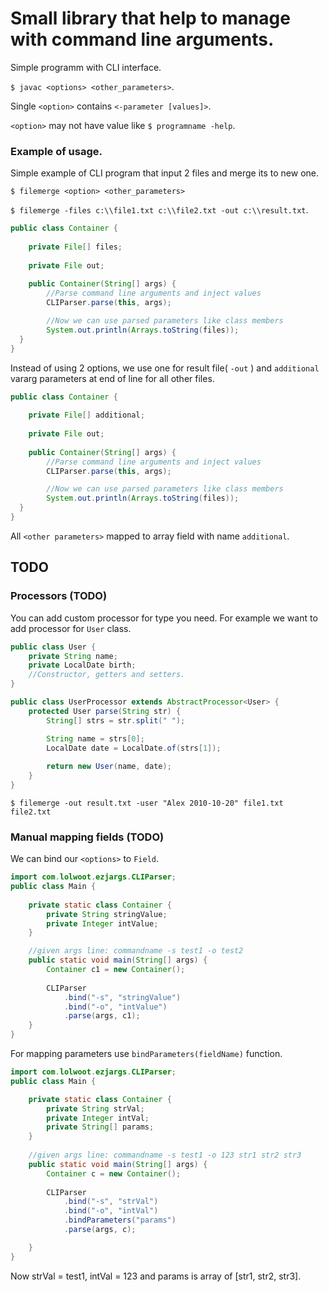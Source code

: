 # Small library that help to manage with command line arguments.
Simple programm with CLI interface.

`$ javac <options> <other_parameters>`.

Single `<option>` contains `<-parameter [values]>`.

`<option>` may not have value like `$ programname -help`.


### Example of usage.

Simple example of CLI program that input 2 files and merge its to new one.

`$ filemerge <option> <other_parameters>`

`$ filemerge -files c:\\file1.txt c:\\file2.txt -out c:\\result.txt`.

````java
public class Container {
    
    private File[] files;
    
    private File out;
  
    public Container(String[] args) {
        //Parse command line arguments and inject values
        CLIParser.parse(this, args);

        //Now we can use parsed parameters like class members
        System.out.println(Arrays.toString(files));
  }
}
````

Instead of using 2 options, we use one for result file( `-out` ) and `additional` vararg parameters at end of line for all other files.

````java
public class Container {
    
    private File[] additional;
    
    private File out;
  
    public Container(String[] args) {
        //Parse command line arguments and inject values
        CLIParser.parse(this, args);

        //Now we can use parsed parameters like class members
        System.out.println(Arrays.toString(files));
  }
}
````

All `<other parameters>` mapped to array field with name `additional`.

## TODO

### Processors (TODO)
You can add custom processor for type you need. For example we want to add processor for `User` class.
````java
public class User {
	private String name;
	private LocalDate birth;
	//Constructor, getters and setters.
}
````
````java
public class UserProcessor extends AbstractProcessor<User> {
	protected User parse(String str) {
		String[] strs = str.split(" ");

		String name = strs[0];
		LocalDate date = LocalDate.of(strs[1]);
		
		return new User(name, date);
	}
}
````

`$ filemerge -out result.txt -user "Alex 2010-10-20" file1.txt file2.txt`

### Manual mapping fields (TODO)
We can bind our `<options>` to `Field`.
````java
import com.lolwoot.ezjargs.CLIParser;
public class Main {
    
    private static class Container {
        private String stringValue;
        private Integer intValue;
    }   

    //given args line: commandname -s test1 -o test2
    public static void main(String[] args) {
        Container c1 = new Container();
        
        CLIParser
            .bind("-s", "stringValue")
            .bind("-o", "intValue")
            .parse(args, c1);
    }       
}
````

For mapping parameters use `bindParameters(fieldName)` function.
````java
import com.lolwoot.ezjargs.CLIParser;
public class Main {

	private static class Container {
		private String strVal;
		private Integer intVal;
		private String[] params;
	}
	
	//given args line: commandname -s test1 -o 123 str1 str2 str3		
	public static void main(String[] args) {
		Container c = new Container();
		
		CLIParser
			.bind("-s", "strVal")
			.bind("-o", "intVal")
			.bindParameters("params")
			.parse(args, c);

	}
}
````
Now strVal = test1, intVal = 123 and params is array of [str1, str2, str3].
